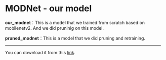 # MODNet - our model

**our_modnet**：This is a model that we trained from scratch based on mobilenetv2. And we did pruninig on this model. 

**pruned_modnet**：This is a model that we did pruning and retraining.

---

You can download it from this [link](https://drive.google.com/drive/folders/1w6ov-6tTsfdA82w28eMTvHNxQu20JdBy?usp=sharing).

